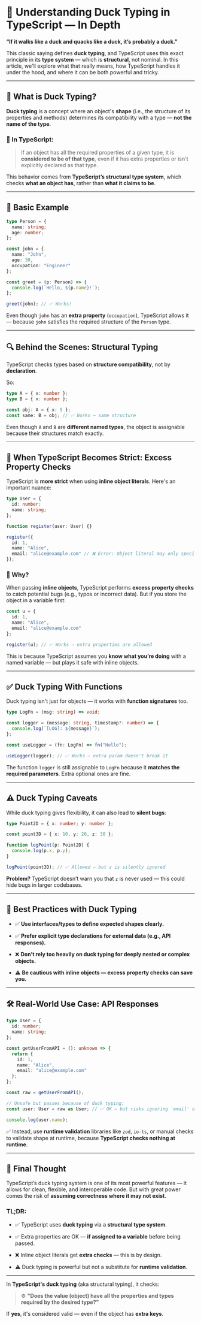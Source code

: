
# 🦆 Understanding Duck Typing in TypeScript — In Depth

**“If it walks like a duck and quacks like a duck, it’s probably a duck.”**

This classic saying defines **duck typing**, and TypeScript uses this exact principle in its **type system** — which is **structural**, not nominal. In this article, we'll explore what that really means, how TypeScript handles it under the hood, and where it can be both powerful and tricky.

---

## 📘 What is Duck Typing?

**Duck typing** is a concept where an object's **shape** (i.e., the structure of its properties and methods) determines its compatibility with a type — **not the name of the type**.

### 🧠 In TypeScript:

> If an object has all the required properties of a given type, it is **considered to be of that type**, even if it has extra properties or isn't explicitly declared as that type.

This behavior comes from **TypeScript’s structural type system**, which checks **what an object has**, rather than **what it claims to be**.

---

## 🧪 Basic Example

```ts
type Person = {
  name: string;
  age: number;
};

const john = {
  name: "John",
  age: 30,
  occupation: "Engineer"
};

const greet = (p: Person) => {
  console.log(`Hello, ${p.name}!`);
};

greet(john); // ✅ Works!
```

Even though `john` has an **extra property** (`occupation`), TypeScript allows it — because `john` satisfies the required structure of the `Person` type.

---

## 🔍 Behind the Scenes: Structural Typing

TypeScript checks types based on **structure compatibility**, not by **declaration**.

So:

```ts
type A = { x: number };
type B = { x: number };

const obj: A = { x: 5 };
const same: B = obj; // ✅ Works — same structure
```

Even though `A` and `B` are **different named types**, the object is assignable because their structures match exactly.

---

## 🚨 When TypeScript Becomes Strict: Excess Property Checks

TypeScript is **more strict** when using **inline object literals**. Here's an important nuance:

```ts
type User = {
  id: number;
  name: string;
};

function register(user: User) {}

register({
  id: 1,
  name: "Alice",
  email: "alice@example.com" // ❌ Error: Object literal may only specify known properties
});
```

### 🤔 Why?

When passing **inline objects**, TypeScript performs **excess property checks** to catch potential bugs (e.g., typos or incorrect data). But if you store the object in a variable first:

```ts
const u = {
  id: 1,
  name: "Alice",
  email: "alice@example.com"
};

register(u); // ✅ Works — extra properties are allowed
```

This is because TypeScript assumes you **know what you’re doing** with a named variable — but plays it safe with inline objects.

---

## ✅ Duck Typing With Functions

Duck typing isn't just for objects — it works with **function signatures** too.

```ts
type LogFn = (msg: string) => void;

const logger = (message: string, timestamp?: number) => {
  console.log(`[LOG]: ${message}`);
};

const useLogger = (fn: LogFn) => fn("Hello");

useLogger(logger); // ✅ Works — extra param doesn't break it
```

The function `logger` is still assignable to `LogFn` because it **matches the required parameters**. Extra optional ones are fine.

---

## ⚠️ Duck Typing Caveats

While duck typing gives flexibility, it can also lead to **silent bugs**:

```ts
type Point2D = { x: number; y: number };

const point3D = { x: 10, y: 20, z: 30 };

function logPoint(p: Point2D) {
  console.log(p.x, p.y);
}

logPoint(point3D); // ✅ Allowed — but z is silently ignored
```

**Problem?** TypeScript doesn’t warn you that `z` is never used — this could hide bugs in larger codebases.

---

## 🧱 Best Practices with Duck Typing

- ✅ **Use interfaces/types to define expected shapes clearly.**
    
- ✅ **Prefer explicit type declarations for external data (e.g., API responses).**
    
- ❌ **Don’t rely too heavily on duck typing for deeply nested or complex objects.**
    
- ⚠️ **Be cautious with inline objects — excess property checks can save you.**
    

---

## 🛠️ Real-World Use Case: API Responses

```ts
type User = {
  id: number;
  name: string;
};

const getUserFromAPI = (): unknown => {
  return {
    id: 1,
    name: "Alice",
    email: "alice@example.com"
  };
};

const raw = getUserFromAPI();

// Unsafe but passes because of duck typing:
const user: User = raw as User; // ✅ OK — but risks ignoring 'email' or missing fields

console.log(user.name);
```

✅ Instead, use **runtime validation** libraries like `zod`, `io-ts`, or manual checks to validate shape at runtime, because **TypeScript checks nothing at runtime**.

---

## 🧩 Final Thought

TypeScript’s duck typing system is one of its most powerful features — it allows for clean, flexible, and interoperable code. But with great power comes the risk of **assuming correctness where it may not exist**.

### TL;DR:

- ✅ TypeScript uses **duck typing** via a **structural type system**.
    
- ✅ Extra properties are OK — **if assigned to a variable** before being passed.
    
- ❌ Inline object literals get **extra checks** — this is by design.
    
- ⚠️ Duck typing is powerful but not a substitute for **runtime validation**.
    

---

In **TypeScript's duck typing** (aka structural typing), it checks:

> ⚙️ **"Does the value (object) have all the properties and types required by the desired type?"**

If **yes**, it's considered valid — even if the object has **extra keys**.

